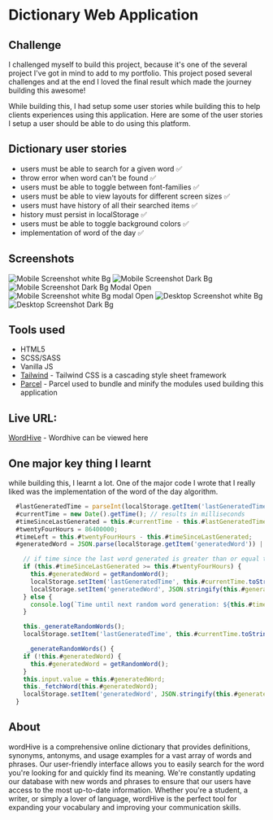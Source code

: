 # Dictionary Web Application

## Challenge

I challenged myself to build this project, because it's one of the several project I've got in mind to add to my portfolio. This project posed several challenges and at the end I loved the final result which made the journey building this awesome!

While building this, I had setup some user stories while building this to help clients experiences using this application.
Here are some of the user stories I setup a user should be able to do using this platform.

## Dictionary user stories

- users must be able to search for a given word ✅
- throw error when word can't be found ✅
- users must be able to toggle between font-families ✅
- users must be able to view layouts for different screen sizes ✅
- users must have history of all their searched items ✅
- history must persist in localStorage ✅
- users must be able to toggle background colors ✅
- implementation of word of the day ✅

## Screenshots

![Mobile Screenshot white Bg](./src/screenshots/Screenshot_11.png)
![Mobile Screenshot Dark Bg](./src/screenshots/Screenshot_12.png)
![Mobile Screenshot Dark Bg Modal Open](./src/screenshots/Screenshot_13.png)
![Mobile Screenshot white Bg modal Open](./src/screenshots/Screenshot_14.png)
![Desktop Screenshot white Bg](./src/screenshots/Screenshot_15.png)
![Desktop Screenshot Dark Bg](./src/screenshots/Screenshot_16.png)

## Tools used

- HTML5
- SCSS/SASS
- Vanilla JS
- [Tailwind](https://tailwindcss.com/docs/installation) - Tailwind CSS is a cascading style sheet framework
- [Parcel](https://parceljs.org/) - Parcel used to bundle and minify the modules used building this application

## Live URL:

[WordHive](https://wordhive.netlify.app/) - Wordhive can be viewed here

## One major key thing I learnt

while building this, I learnt a lot.
One of the major code I wrote that I really liked was the implementation of the word of the day algorithm.

```js
  #lastGeneratedTime = parseInt(localStorage.getItem('lastGeneratedTime')) || 0;
  #currentTime = new Date().getTime(); // results in milliseconds
  #timeSinceLastGenerated = this.#currentTime - this.#lastGeneratedTime;
  #twentyFourHours = 86400000;
  #timeLeft = this.#twentyFourHours - this.#timeSinceLastGenerated;
  #generatedWord = JSON.parse(localStorage.getItem('generatedWord')) || '';

    // if time since the last word generated is greater than or equal to 24hours
    if (this.#timeSinceLastGenerated >= this.#twentyFourHours) {
      this.#generatedWord = getRandomWord();
      localStorage.setItem('lastGeneratedTime', this.#currentTime.toString());
      localStorage.setItem('generatedWord', JSON.stringify(this.#generatedWord));
    } else {
      console.log(`Time until next random word generation: ${this.#timeLeft / 1000} seconds`);
    }

    this._generateRandomWords();
    localStorage.setItem('lastGeneratedTime', this.#currentTime.toString());

     _generateRandomWords() {
    if (!this.#generatedWord) {
      this.#generatedWord = getRandomWord();
    }
    this.input.value = this.#generatedWord;
    this._fetchWord(this.#generatedWord);
    localStorage.setItem('generatedWord', JSON.stringify(this.#generatedWord));
  }
```

## About

wordHive is a comprehensive online dictionary that provides definitions, synonyms, antonyms, and usage examples for a vast array of words and phrases. Our user-friendly interface allows you to easily search for the word you're looking for and quickly find its meaning. We're constantly updating our database with new words and phrases to ensure that our users have access to the most up-to-date information. Whether you're a student, a writer, or simply a lover of language, wordHive is the perfect tool for expanding your vocabulary and improving your communication skills.
